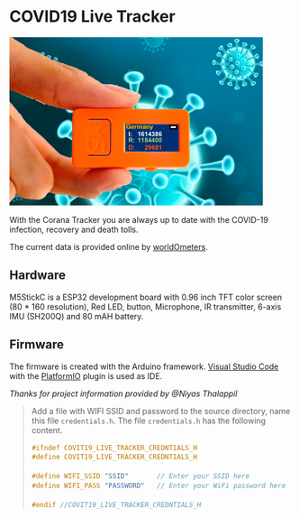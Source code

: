 # COVID19 Live Tracker #

![M5Stick-C COVID19 Tracker](https://github.com/K0NRAD/covid19-live-tracker/blob/main/assets/m5stickc_covid19_live_tracker.jpg?raw=true )

With the Corana Tracker you are always up to date with the COVID-19 infection, recovery and death tolls.

The current data is provided online by [worldOmeters](https://www.worldometers.info).

## Hardware ##  
M5StickC is a ESP32 development board with 0.96 inch TFT color screen (80 * 160 resolution), Red LED, 
button, Microphone, IR transmitter, 6-axis IMU (SH200Q) and 80 mAH battery. 

## Firmware ##
The firmware is created with the Arduino framework. [Visual Studio Code](https://code.visualstudio.com)
with the [PlatformIO](https://platformio.org/platformio-ide) plugin is used as IDE.



*Thanks for project information provided by @Niyas Thalappil*

>Add a file with WIFI SSID and password to the source directory, name this file `credentials.h`.
>The file `credentials.h` has the following content.
>
> ```c++
>#ifndef COVIT19_LIVE_TRACKER_CREDNTIALS_H
>#define COVIT19_LIVE_TRACKER_CREDNTIALS_H
>
>#define WIFI_SSID "SSID"       // Enter your SSID here
>#define WIFI_PASS "PASSWORD"   // Enter your WiFi password here
>
>#endif //COVIT19_LIVE_TRACKER_CREDNTIALS_H
```

